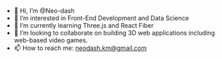 - 👋 Hi, I’m @Neo-dash
- 👀 I’m interested in Front-End Development and Data Science
- 🌱 I’m currently learning Three.js and React Fiber
- 💞️ I’m looking to collaborate on building 3D web applications including web-based video games.
- 📫 How to reach me: neodash.km@gmail.com

<!---
Neo-dash/Neo-dash is a ✨ special ✨ repository because its `README.md` (this file) appears on your GitHub profile.
You can click the Preview link to take a look at your changes.
--->
